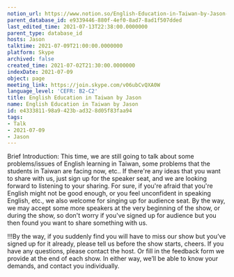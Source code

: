 ```yaml
---
notion_url: https://www.notion.so/English-Education-in-Taiwan-by-Jason-e433381198a9423bad328d05f83faa94
parent_database_id: e9339446-880f-4ef0-8ad7-8ad1f507dded
last_edited_time: 2021-07-13T22:38:00.0000000
parent_type: database_id
hosts: Jason
talktime: 2021-07-09T21:00:00.0000000
platform: Skype
archived: false
created_time: 2021-07-02T21:30:00.0000000
indexDate: 2021-07-09
object: page
meeting_link: https://join.skype.com/v06ubCvQXA0W
language_level: 'CEFR: B2-C2'
title: English Education in Taiwan by Jason
name: English Education in Taiwan by Jason
id: e4333811-98a9-423b-ad32-8d05f83faa94
tags:
- Talk
- 2021-07-09
- Jason
---
```





Brief Introduction: This time, we are still going to talk about some problems/issues of English learning in Taiwan, some problems that the students in Taiwan are facing now, etc.. If there're any ideas that you want to share with us, just sign up for the speaker seat, and we are looking forward to listening to your sharing. 
For sure, if you're afraid that you're English might not be good enough, or you feel unconfident in speaking English, etc., we also welcome for singing up for audience seat. By the way, we may accept some more speakers at the very beginning of the show, or during the show, so don't worry if you've signed up for audience but you then found you want to share something with us.

!!!By the way, if you suddenly find you will have to miss our show but you’ve signed up for it already, please tell us before the show starts, cheers.
If you have any questions, please contact the host. Or fill in the feedback form we provide at the end of each show. In either way, we’ll be able to know your demands, and contact you individually.

